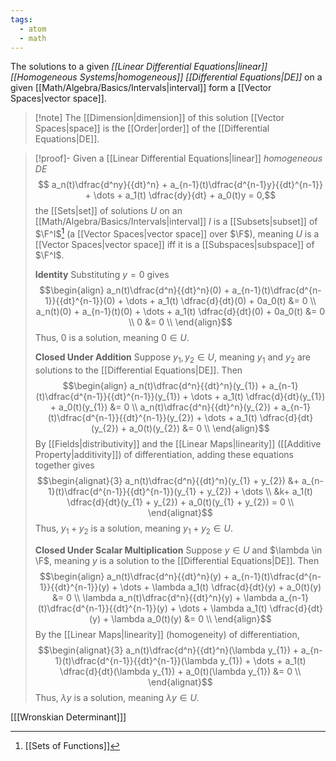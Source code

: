```yaml
---
tags:
  - atom
  - math
---
```

The solutions to a given *[[Linear Differential Equations|linear]] [[Homogeneous Systems|homogeneous]] [[Differential Equations|DE]]* on a given [[Math/Algebra/Basics/Intervals|interval]] form a [[Vector Spaces|vector space]].

> [!note] The [[Dimension|dimension]] of this solution [[Vector Spaces|space]] is the [[Order|order]] of the [[Differential Equations|DE]].

> [!proof]-
> Given a [[Linear Differential Equations|linear]] *homogeneous DE*
> $$ a_n(t)\dfrac{d^ny}{{dt}^n} +  a_{n-1}(t)\dfrac{d^{n-1}y}{{dt}^{n-1}} + \dots + a_1(t) \dfrac{dy}{dt} + a_0(t)y = 0,$$
> the [[Sets|set]] of solutions $U$ on an [[Math/Algebra/Basics/Intervals|interval]] $I$ is a [[Subsets|subset]] of $\F^I$[^1] (a [[Vector Spaces|vector space]] over $\F$), meaning $U$ is a [[Vector Spaces|vector space]] iff it is a [[Subspaces|subspace]] of $\F^I$.
> 
> **Identity**
> Substituting $y = 0$ gives 
> $$\begin{align}
> 	a_n(t)\dfrac{d^n}{{dt}^n}(0) +  a_{n-1}(t)\dfrac{d^{n-1}}{{dt}^{n-1}}(0) + \dots + a_1(t) \dfrac{d}{dt}(0) + 0a_0(t) &= 0 \\
> 	a_n(t)(0) +  a_{n-1}(t)(0) + \dots + a_1(t) \dfrac{d}{dt}(0) + 0a_0(t) &= 0 \\
> 	0 &= 0 \\
> \end{align}$$
> Thus, $0$ is a solution, meaning $0 \in U$.
> 
> **Closed Under Addition**
> Suppose $y_{1},y_{2} \in U$, meaning $y_{1}$ and $y_{2}$ are solutions to the [[Differential Equations|DE]]. Then
> $$\begin{align}
> 	a_n(t)\dfrac{d^n}{{dt}^n}(y_{1}) +  a_{n-1}(t)\dfrac{d^{n-1}}{{dt}^{n-1}}(y_{1}) + \dots + a_1(t) \dfrac{d}{dt}(y_{1}) + a_0(t)(y_{1}) &= 0 \\
> 	a_n(t)\dfrac{d^n}{{dt}^n}(y_{2}) +  a_{n-1}(t)\dfrac{d^{n-1}}{{dt}^{n-1}}(y_{2}) + \dots + a_1(t) \dfrac{d}{dt}(y_{2}) + a_0(t)(y_{2}) &= 0 \\
> \end{align}$$
> By [[Fields|distributivity]] and the [[Linear Maps|linearity]] ([[Additive Property|additivity]]) of differentiation, adding these equations together gives
> $$\begin{alignat}{3}
> 	a_n(t)\dfrac{d^n}{{dt}^n}(y_{1} + y_{2}) &+  a_{n-1}(t)\dfrac{d^{n-1}}{{dt}^{n-1}}(y_{1} + y_{2}) + \dots \\
> 	&k+ a_1(t) \dfrac{d}{dt}(y_{1} + y_{2}) + a_0(t)(y_{1} + y_{2}) = 0 \\
> \end{alignat}$$
> Thus, $y_{1}+y_{2}$ is a solution, meaning $y_{1}+y_{2} \in U$.
> 
> **Closed Under Scalar Multiplication**
> Suppose $y \in U$ and $\lambda \in \F$, meaning $y$ is a solution to the [[Differential Equations|DE]]. Then
> $$\begin{align}
> 	a_n(t)\dfrac{d^n}{{dt}^n}(y) + a_{n-1}(t)\dfrac{d^{n-1}}{{dt}^{n-1}}(y) + \dots + \lambda a_1(t) \dfrac{d}{dt}(y) + a_0(t)(y) &= 0 \\
> 	\lambda a_n(t)\dfrac{d^n}{{dt}^n}(y) +  \lambda a_{n-1}(t)\dfrac{d^{n-1}}{{dt}^{n-1}}(y) + \dots + \lambda a_1(t) \dfrac{d}{dt}(y) + \lambda a_0(t)(y) &= 0 \\
> \end{align}$$
> By the [[Linear Maps|linearity]] (homogeneity) of differentiation,
> $$\begin{alignat}{3}
> 	a_n(t)\dfrac{d^n}{{dt}^n}(\lambda y_{1}) +  a_{n-1}(t)\dfrac{d^{n-1}}{{dt}^{n-1}}(\lambda y_{1}) + \dots + a_1(t) \dfrac{d}{dt}(\lambda y_{1}) + a_0(t)(\lambda y_{1}) &= 0 \\
> \end{alignat}$$
> Thus, $\lambda y$ is a solution, meaning $\lambda y \in U$.

\[[[Wronskian Determinant]]\]

[^1]: [[Sets of Functions]]